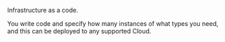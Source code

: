 Infrastructure as a code.

You write code and specify how many instances of what types you need, and this can be deployed to any supported Cloud.
